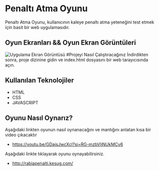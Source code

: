 # Penaltı Atma Oyunu
Penaltı Atma Oyunu, kullanıcının kaleye penaltı atma yeteneğini test etmek için basit bir web uygulamasıdır.

## Oyun Ekranları && Oyun Ekran Görüntüleri

![Uygulama Ekran Görüntüsü]([https://via.placeholder.com/468x300?text=App+Screenshot+Here](https://github.com/rabiakamis/penaltioyunu/issues/1#issue-2271056105))
#Projeyi Nasıl Çalıştıracağınız
İndirdikten sonra, proje dizinine gidin ve index.html dosyasını bir web tarayıcısında açın.

## Kullanılan Teknolojiler
- HTML
- CSS
- JAVASCRIPT

## Oyunu Nasıl Oynarız?
Aşağıdaki linkten oyunun nasıl oynanacağını ve mantığını anlatan kısa bir video çıkacaktır

- https://youtu.be/GDajsJwcXcI?si=RG-mzbVljNUkMCy6


Aşağıdaki linkte tıklayarak oyunu oynayabilirsiniz.

- http://rabiapenalti.kesug.com/
